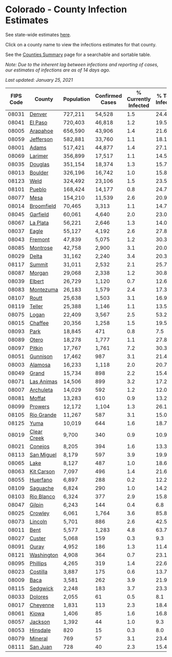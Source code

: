 # Colorado - County Infection Estimates

See state-wide estimates [here](/infections/us-co).

Click on a county name to view the infections estimates for that county.

See the [Counties Summary](/infections/summary-counties) page for a searchable and sortable table.

*Note: Due to the inherent lag between infections and reporting of cases, our estimates of infections are as of 14 days ago.*

*Last updated: January 25, 2021*

|   FIPS Code |                     County |   Population |   Confirmed Cases |   % Currently Infected |   % Total Infected |
|-------------|----------------------------|--------------|-------------------|------------------------|--------------------|
|       08031 |           [Denver](denver) |      727,211 |            54,528 |                    1.5 |               24.4 |
|       08041 |         [El Paso](el-paso) |      720,403 |            46,818 |                    1.2 |               19.5 |
|       08005 |       [Arapahoe](arapahoe) |      656,590 |            43,906 |                    1.4 |               21.6 |
|       08059 |     [Jefferson](jefferson) |      582,881 |            33,760 |                    1.1 |               18.1 |
|       08001 |             [Adams](adams) |      517,421 |            44,877 |                    1.4 |               27.1 |
|       08069 |         [Larimer](larimer) |      356,899 |            17,517 |                    1.1 |               14.5 |
|       08035 |         [Douglas](douglas) |      351,154 |            18,374 |                    1.3 |               15.7 |
|       08013 |         [Boulder](boulder) |      326,196 |            16,742 |                    1.0 |               15.8 |
|       08123 |               [Weld](weld) |      324,492 |            23,106 |                    1.5 |               23.5 |
|       08101 |           [Pueblo](pueblo) |      168,424 |            14,177 |                    0.8 |               24.7 |
|       08077 |               [Mesa](mesa) |      154,210 |            11,539 |                    2.6 |               20.9 |
|       08014 |   [Broomfield](broomfield) |       70,465 |             3,313 |                    1.1 |               14.7 |
|       08045 |       [Garfield](garfield) |       60,061 |             4,640 |                    2.0 |               23.0 |
|       08067 |       [La Plata](la-plata) |       56,221 |             2,646 |                    1.3 |               14.0 |
|       08037 |             [Eagle](eagle) |       55,127 |             4,192 |                    2.6 |               27.8 |
|       08043 |         [Fremont](fremont) |       47,839 |             5,075 |                    1.2 |               30.3 |
|       08085 |       [Montrose](montrose) |       42,758 |             2,900 |                    3.1 |               20.0 |
|       08029 |             [Delta](delta) |       31,162 |             2,240 |                    3.4 |               20.3 |
|       08117 |           [Summit](summit) |       31,011 |             2,532 |                    2.1 |               25.7 |
|       08087 |           [Morgan](morgan) |       29,068 |             2,338 |                    1.2 |               30.8 |
|       08039 |           [Elbert](elbert) |       26,729 |             1,120 |                    0.7 |               12.6 |
|       08083 |     [Montezuma](montezuma) |       26,183 |             1,579 |                    2.4 |               17.3 |
|       08107 |             [Routt](routt) |       25,638 |             1,503 |                    3.1 |               16.9 |
|       08119 |           [Teller](teller) |       25,388 |             1,146 |                    1.1 |               13.5 |
|       08075 |             [Logan](logan) |       22,409 |             3,567 |                    2.5 |               53.2 |
|       08015 |         [Chaffee](chaffee) |       20,356 |             1,258 |                    1.5 |               19.5 |
|       08093 |               [Park](park) |       18,845 |               471 |                    0.8 |                7.5 |
|       08089 |             [Otero](otero) |       18,278 |             1,777 |                    1.1 |               27.8 |
|       08097 |           [Pitkin](pitkin) |       17,767 |             1,761 |                    7.2 |               30.3 |
|       08051 |       [Gunnison](gunnison) |       17,462 |               987 |                    3.1 |               21.4 |
|       08003 |         [Alamosa](alamosa) |       16,233 |             1,118 |                    2.0 |               20.7 |
|       08049 |             [Grand](grand) |       15,734 |               898 |                    2.2 |               15.4 |
|       08071 |   [Las Animas](las-animas) |       14,506 |               899 |                    3.2 |               17.2 |
|       08007 |     [Archuleta](archuleta) |       14,029 |               592 |                    1.2 |               12.0 |
|       08081 |           [Moffat](moffat) |       13,283 |               610 |                    0.9 |               13.2 |
|       08099 |         [Prowers](prowers) |       12,172 |             1,104 |                    1.3 |               26.1 |
|       08105 |   [Rio Grande](rio-grande) |       11,267 |               587 |                    3.1 |               15.0 |
|       08125 |               [Yuma](yuma) |       10,019 |               644 |                    1.6 |               18.7 |
|       08019 | [Clear Creek](clear-creek) |        9,700 |               340 |                    0.9 |               10.9 |
|       08021 |         [Conejos](conejos) |        8,205 |               394 |                    1.6 |               13.3 |
|       08113 |   [San Miguel](san-miguel) |        8,179 |               597 |                    3.9 |               19.9 |
|       08065 |               [Lake](lake) |        8,127 |               487 |                    1.0 |               18.6 |
|       08063 |   [Kit Carson](kit-carson) |        7,097 |               496 |                    1.4 |               21.6 |
|       08055 |       [Huerfano](huerfano) |        6,897 |               288 |                    0.2 |               12.2 |
|       08109 |       [Saguache](saguache) |        6,824 |               290 |                    1.0 |               14.2 |
|       08103 |   [Rio Blanco](rio-blanco) |        6,324 |               377 |                    2.9 |               15.8 |
|       08047 |           [Gilpin](gilpin) |        6,243 |               144 |                    0.4 |                6.8 |
|       08025 |         [Crowley](crowley) |        6,061 |             1,764 |                    3.6 |               85.8 |
|       08073 |         [Lincoln](lincoln) |        5,701 |               886 |                    2.6 |               42.5 |
|       08011 |               [Bent](bent) |        5,577 |             1,283 |                    4.8 |               63.7 |
|       08027 |           [Custer](custer) |        5,068 |               159 |                    0.3 |                9.3 |
|       08091 |             [Ouray](ouray) |        4,952 |               186 |                    1.3 |               11.4 |
|       08121 |   [Washington](washington) |        4,908 |               364 |                    0.7 |               23.1 |
|       08095 |       [Phillips](phillips) |        4,265 |               319 |                    1.4 |               22.6 |
|       08023 |       [Costilla](costilla) |        3,887 |               175 |                    0.6 |               13.7 |
|       08009 |               [Baca](baca) |        3,581 |               262 |                    3.9 |               21.9 |
|       08115 |       [Sedgwick](sedgwick) |        2,248 |               183 |                    3.7 |               23.3 |
|       08033 |         [Dolores](dolores) |        2,055 |                61 |                    0.5 |                8.1 |
|       08017 |       [Cheyenne](cheyenne) |        1,831 |               113 |                    2.3 |               18.4 |
|       08061 |             [Kiowa](kiowa) |        1,406 |                85 |                    1.6 |               16.8 |
|       08057 |         [Jackson](jackson) |        1,392 |                44 |                    1.0 |                9.3 |
|       08053 |       [Hinsdale](hinsdale) |          820 |                15 |                    0.3 |                8.0 |
|       08079 |         [Mineral](mineral) |          769 |                57 |                    3.1 |               23.4 |
|       08111 |       [San Juan](san-juan) |          728 |                40 |                    2.3 |               15.4 |